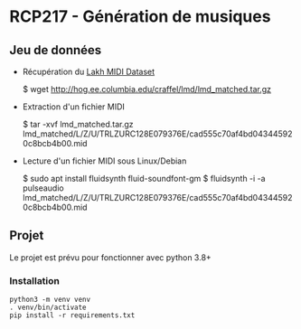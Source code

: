 # RCP217 - Génération de musiques

## Jeu de données

 - Récupération du [Lakh MIDI Dataset](https://colinraffel.com/projects/lmd/)


    $ wget http://hog.ee.columbia.edu/craffel/lmd/lmd_matched.tar.gz
 
 - Extraction d'un fichier MIDI


     $ tar -xvf lmd_matched.tar.gz lmd_matched/L/Z/U/TRLZURC128E079376E/cad555c70af4bd043445920c8bcb4b00.mid

 - Lecture d'un fichier MIDI sous Linux/Debian


     $ sudo apt install fluidsynth fluid-soundfont-gm
     $ fluidsynth -i -a pulseaudio lmd_matched/L/Z/U/TRLZURC128E079376E/cad555c70af4bd043445920c8bcb4b00.mid

## Projet

Le projet est prévu pour fonctionner avec python 3.8+

### Installation

    python3 -m venv venv
    . venv/bin/activate
    pip install -r requirements.txt
